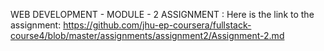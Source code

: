 WEB DEVELOPMENT -
MODULE - 2 ASSIGNMENT :
Here is the link to the assignment: 
https://github.com/jhu-ep-coursera/fullstack-course4/blob/master/assignments/assignment2/Assignment-2.md
